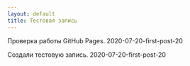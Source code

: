```yaml
---
layout: default
title: Тестовая запись
---
```


Проверка работы GitHub Pages.
2020-07-20-first-post-20

<!--more-->

Создали тестовую запись.
2020-07-20-first-post-20